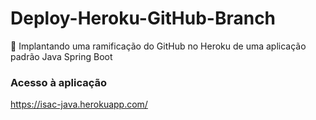 # Deploy-Heroku-GitHub-Branch
:train: Implantando uma ramificação do GitHub no Heroku de uma aplicação padrão Java Spring Boot

### Acesso à aplicação
https://isac-java.herokuapp.com/
